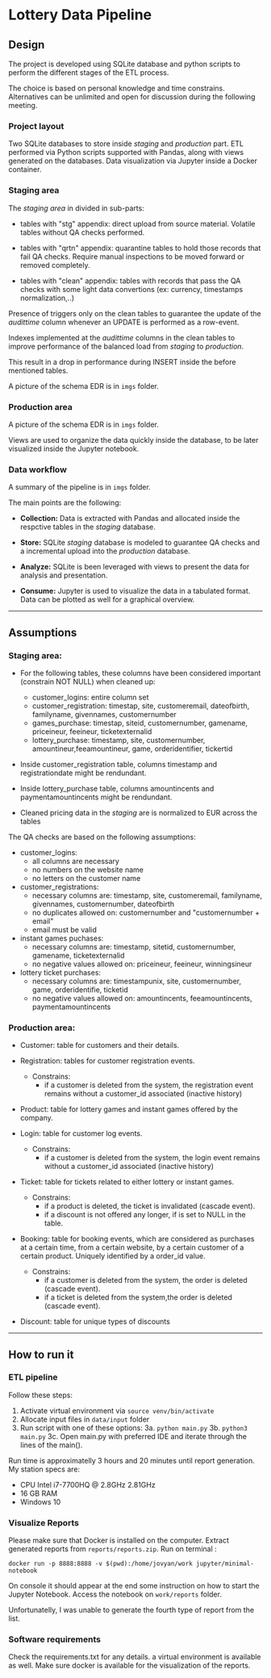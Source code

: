 # Lottery Data Pipeline


## Design

The project is developed using SQLite database and python scripts to perform the different stages of the ETL process.

The choice is based on personal knowledge and time constrains. Alternatives can be unlimited and open for discussion during the following meeting.

### Project layout

Two SQLite databases to store inside *staging* and *production* part. ETL performed via Python scripts supported with Pandas, along with views generated on the databases.
Data visualization via Jupyter inside a Docker container.


### Staging area

The *staging area* in divided in sub-parts:

- tables with "stg" appendix: direct upload from source material. Volatile tables without QA checks performed.
    
- tables with "qrtn" appendix: quarantine tables to hold those records that fail QA checks. Require manual inspections to be moved forward or removed completely.

- tables with "clean" appendix: tables with records that pass the QA checks with some light data convertions (ex: currency, timestamps normalization,..)

Presence of triggers only on the clean tables to guarantee the update of the *audittime* column whenever an UPDATE is performed as a row-event.

Indexes implemented at the *audittime* columns in the clean tables to improve performance of the balanced load from *staging* to *production*.

This result in a drop in performance during INSERT inside the before mentioned tables.

A picture of the schema EDR is in `imgs` folder.

### Production area

A picture of the schema EDR is in `imgs` folder.

Views are used to organize the data quickly inside the database, to be later visualized inside the Jupyter notebook.

### Data workflow

A summary of the pipeline is in `imgs` folder.

The main points are the following:

- **Collection:** Data is extracted with Pandas and allocated inside the respctive tables in the *staging* database.

- **Store:**  SQLite *staging* database is modeled to guarantee QA checks and a incremental upload into the *production* database.

- **Analyze:** SQLite is been leveraged with views to present the data for analysis and presentation.

- **Consume:** Jupyter is used to visualize the data in a tabulated format. Data can be plotted as well for a graphical overview.


--------------------
## Assumptions

### Staging area:

- For the following tables, these columns have been considered important (constrain NOT NULL) when cleaned up:
  - customer_logins: entire column set
  - customer_registration: timestap, site, customeremail, dateofbirth, familyname, givennames, customernumber
  - games_purchase: timestap, siteid, customernumber, gamename, priceineur, feeineur, ticketexternalid
  - lottery_purchase: timestamp, site, customernumber, amountineur,feeamountineur, game, orderidentifier, tickertid

- Inside customer_registration table, columns timestamp and registrationdate might be rendundant.
- Inside lottery_purchase table, columns amountincents and paymentamountincents might be rendundant.
- Cleaned pricing data in the *staging* are is normalized to EUR across the tables

The QA checks are based on the following assumptions:

- customer_logins:
    - all columns are necessary
    - no numbers on the website name
    - no letters on the customer name
- customer_registrations:
    - necessary columns are: timestamp, site, customeremail, familyname, givennames, customernumber, dateofbirth
    - no duplicates allowed on: customernumber and "customernumber + email"
    - email must be valid 
- instant games puchases:
    - necessary columns are: timestamp, sitetid, customernumber, gamename, ticketexternalid
    - no negative values allowed on: priceineur, feeineur, winningsineur
- lottery ticket purchases:
    - necessary columns are: timestampunix, site, customernumber, game, orderidentifie, ticketid
    - no negative values allowed on: amountincents, feeamountincents, paymentamountincents



### Production area:

- Customer: table for customers and their details.

- Registration: tables for customer registration events.
  - Constrains:
    - if a customer is deleted from the system, the registration event remains without a customer_id associated (inactive history)
    
- Product: table for lottery games and instant games offered by the company.

- Login: table for customer log events.
  - Constrains:
    - if a customer is deleted from the system, the login event remains without a customer_id associated (inactive history)

- Ticket: table for tickets related to either lottery or instant games.
  - Constrains:
    - if a product is deleted, the ticket is invalidated (cascade event).
    - if a discount is not offered any longer, if is set to NULL in the table.
    
- Booking: table for booking events, which are considered as purchases at a certain time, from a certain website, by a certain customer of a certain product. Uniquely identified by a order_id value. 
    - Constrains:
        - if a customer is deleted from the system, the order is deleted (cascade event).
        - if a ticket is deleted from the system,the order is deleted (cascade event).
    
- Discount: table for unique types of discounts



--------------------
## How to run it

### ETL pipeline

Follow these steps:

 1. Activate virtual environment via `source venv/bin/activate`
 2. Allocate input files in `data/input` folder
 3. Run script with one of these options:
   3a. `python main.py`
   3b. `python3 main.py`
   3c. Open main.py with preferred IDE and iterate through the lines of the main().
   
Run time is approximatelly 3 hours and 20 minutes until report generation.
My station specs are:
 
 - CPU Intel i7-7700HQ @ 2.8GHz 2.81GHz
 - 16 GB RAM
 - Windows 10

### Visualize Reports

Please make sure that Docker is installed on the computer.
Extract generated reports from `reports/reports.zip`. Run on terminal :

`
docker run -p 8888:8888 -v $(pwd):/home/jovyan/work jupyter/minimal-notebook
`

On console it should appear at the end some instruction on how to start the Jupyter Notebook.
Access the notebook on `work/reports` folder.

Unfortunatelly, I was unable to generate the fourth type of report from the list.

### Software requirements

Check the requirements.txt for any details. a virtual environment is available as well.
Make sure docker is available for the visualization of the reports.
